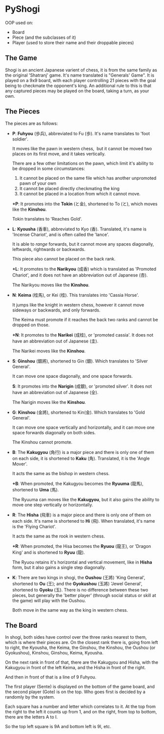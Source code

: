 # PyShogi
OOP used on:
- Board
- Piece (and the subclasses of it)
- Player (used to store their name and their droppable pieces)


## The Game
Shogi is an ancient Japanese varient of chess, it is from the same family as the original 'Shatranj' game.
It's name translated is "Generals' Game".
It is played on a 9x9 board, with each player controlling 21 pieces with the goal being to checkmate the opponent's king.
An additional rule to this is that any captured pieces may be played on the board, taking a turn, as your own.


## The Pieces
The pieces are as follows:
- __P__: **Fuhyou** (歩兵), abbreviated to Fu (歩).
  It's name translates to 'foot soldier'.
  
  It moves like the pawn in western chess,  but it cannot be moved two places on its first move, and it takes vertically.
  
  There are a few other limitations on the pawn, which limit it's ability to be dropped in some circumstances:
  1) It cannot be placed on the same file which has another unpromoted pawn of your own
  2) It cannot be placed directly checkmating the king
  3) It cannot be placed in a location from which it cannot move.
  
  __+P__: It promotes into the **Tokin** (と金), shortened to To (と), which moves like the **Kinshou**.
  
  Tokin translates to 'Reaches Gold'.


- __L__: **Kyousha** (香車), abbreviated to Kyo (香).
  Translated, it's name is 'Incense Chariot', and is often called the 'lance'.
  
  It is able to *range* forwards, but it cannot move any spaces diagonally, leftwards, rightwards or backwards.
  
  This piece also cannot be placed on the back rank.
  
  __+L__: It promotes to the **Narikyou** (成香) which is translated as 'Promoted Chariot', and it does not have an abbreviation out of Japanese (杏).
  
  The Narikyou moves like the **Kinshou**.
  
  
- __N__: **Keima** (桂馬), or Kei (桂). This translates into 'Cassia Horse'.

  It jumps like the knight in western chess, however it cannot move sideways or backwards, and only forwards.
  
  The Keima must promote if it reaches the back two ranks and cannot be dropped on those.
  
  __+N__: It promotes to the **Narikei** (成桂), or 'promoted cassia'. It does not have an abbreviation out of Japanese (圭).
  
  The Narikei moves like the **Kinshou**.
  
  
- __S__: **Ginshou** (銀將), shortened to Gin (銀). Which translates to 'Silver General'.

  It can move one space diagonally, and one space forwards.
  
  __S__: It promotes into the **Narigin** (成銀), or 'promoted silver'. It does not have an abbreviation out of Japanese (全).
  
  The Narigin moves like the **Kinshou**.
  

- __G__: **Kinshou** (金將), shortened to Kin(金). Which translates to 'Gold General'.

  It can move one space vertically and horizontally, and it can move one space forwards diagonally on both sides.
  
  The Kinshou cannot promote.
  

- __B__: The **Kakugyou** (角行) is a major piece and there is only one of them on each side, it is shortened to **Kaku** (角).
  Translated, it is the 'Angle Mover'.
  
  It acts the same as the bishop in western chess.

  __+B__: When promoted, the Kakugyou becomes the **Ryuuma** (龍馬), shortened to **Uma** (馬).

  The Ryuuma can moves like the **Kakugyou**, but it also gains the ability to move one step vertically or horizontally.


- __R__: The **Hisha** (飛車) is a major piece and there is only one of them on each side. It's name is shortened to **Hi** (飛).
  When translated, it's name is the 'Flying Chariot'.

  It acts the same as the rook in western chess.

  __+R__: When promoted, the Hisa becomes the **Ryuou** (龍王), or 'Dragon King' and is shortened to **Ryuu** (龍).

  The Ryuou retains it's horizontal and vertical movement, like in **Hisha** form, but it also gains a single step diagonally.


- __K__: There are two kings in shogi, the **Oushou** (王將) 'King General', shortened to **Ou** (王);
  and the **Gyokushou** (玉將) 'Jewel General', shortened to **Gyoku** (玉).
  There is no difference between these two pieces, but generally the 'better player' (through social status or skill at the game) will play
  with the Oushou.

  Both move in the same way as the king in western chess.


## The Board
In shogi, both sides have control over the three ranks nearest to them, which is where their pieces are. On the closest rank
there is, going from left to right, the Kyousha, the Keima, the Ginshou, the Kinshou, the Oushou (or Gyokushou), Kinshou, Ginshou, Keima, Kyousha.

On the next rank in front of that, there are the Kakugyou and Hisha, with the Kakugyou in front of the left Keima, and the Hisha in front of the right.

And then in front of that is a line of 9 Fuhyou.

The first player (Sente) is displayed on the bottom of the game board, and the second player (Gote) is on the top.
Who goes first is decided by a randomly by the system.

Each square has a number and letter which correlates to it. At the top from the right to the left it counts up from 1,
and on the right, from top to bottom, there are the letters A to I.

So the top left square is 9A and bottom left is 9I, etc.
